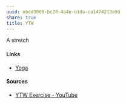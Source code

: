 ```yaml
---
uuid: ebdd3060-bc28-4a4e-b1da-ca1474213e9d
share: true
title: YTW
---
```

A stretch

#### Links

* [Yoga](/067f5fa1-1cb5-4f87-bf2c-536e63df4bdf)

#### Sources

* [YTW Exercise - YouTube](https://www.youtube.com/watch?v=OOt3zWKcjgo)